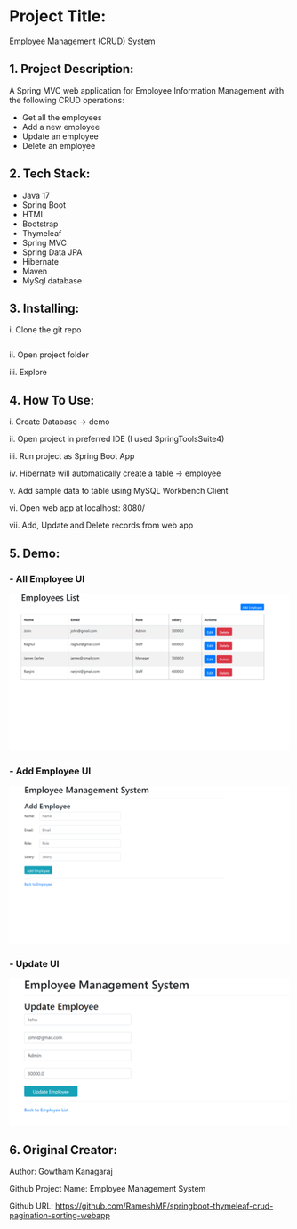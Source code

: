 # Project Title:

Employee Management (CRUD) System

## 1. Project Description:

A Spring MVC web application for Employee Information Management with the following CRUD operations:

- Get all the employees
- Add a new employee
- Update an employee
- Delete an employee



## 2. Tech Stack:

- Java 17
- Spring Boot
- HTML
- Bootstrap
- Thymeleaf
- Spring MVC
- Spring Data JPA
- Hibernate
- Maven 
- MySql database


## 3. Installing:

i. Clone the git repo

```

```

ii. Open project folder

iii. Explore



## 4. How To Use:

i. Create Database -> demo

ii. Open project in preferred IDE (I used SpringToolsSuite4) 

iii. Run project as Spring Boot App

iv. Hibernate will automatically create a table -> employee

v. Add sample data to table using MySQL Workbench Client

vi. Open web app at localhost: 8080/

vii. Add, Update and Delete records from web app 



## 5. Demo:

### - All Employee UI

![This is an image](src/main/java/images/Employee_List.png)

### - Add Employee UI

![This is an image](src/main/java/images/Add_Employee.png)

### - Update UI

![This is an image](src/main/java/images/Update_Employee.png)




## 6. Original Creator:

Author: Gowtham Kanagaraj
 
Github Project Name: Employee Management System

Github URL: https://github.com/RameshMF/springboot-thymeleaf-crud-pagination-sorting-webapp

